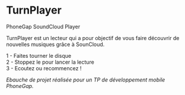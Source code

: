 TurnPlayer
==========

PhoneGap SoundCloud Player

TurnPlayer est un lecteur qui a pour objectif de vous faire découvrir de nouvelles musiques grâce à SounCloud.<br>

1 - Faites tourner le disque <br>
2 - Stoppez le pour lancer la lecture<br>
3 - Ecoutez ou recommencez ! <br>

<i>Ebauche de projet réalisée pour un TP de développement mobile PhoneGap.</i>
